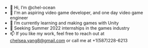 - 👋 Hi, I’m @chel-ocean
- 👀 I'm an aspiring video game developer, and one day video game engineer
- 🌱 I’m currently learning and making games with Unity
- 💞️ Seeking Summer 2022 internships in the games industry
- 📫 If you like my work, feel free to reach out at chelsea.yang8@gmail.com or call me at +1(587)228-6213

<!---
chel-ocean/chel-ocean is a ✨ special ✨ repository because its `README.md` (this file) appears on your GitHub profile.
You can click the Preview link to take a look at your changes.
--->
